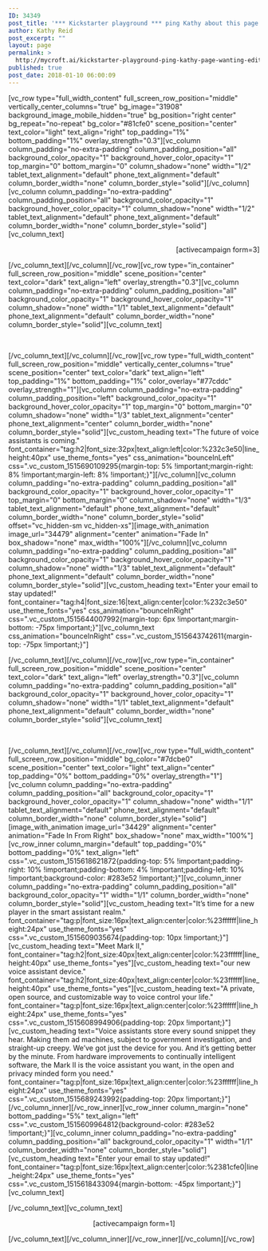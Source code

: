 ```yaml
---
ID: 34349
post_title: '*** Kickstarter playground *** ping Kathy about this page if wanting to edit'
author: Kathy Reid
post_excerpt: ""
layout: page
permalink: >
  http://mycroft.ai/kickstarter-playground-ping-kathy-page-wanting-edit/
published: true
post_date: 2018-01-10 06:00:09
---
```

[vc_row type="full_width_content" full_screen_row_position="middle" vertically_center_columns="true" bg_image="31908" background_image_mobile_hidden="true" bg_position="right center" bg_repeat="no-repeat" bg_color="#81cfe0" scene_position="center" text_color="light" text_align="right" top_padding="1%" bottom_padding="1%" overlay_strength="0.3"][vc_column column_padding="no-extra-padding" column_padding_position="all" background_color_opacity="1" background_hover_color_opacity="1" top_margin="0" bottom_margin="0" column_shadow="none" width="1/2" tablet_text_alignment="default" phone_text_alignment="default" column_border_width="none" column_border_style="solid"][/vc_column][vc_column column_padding="no-extra-padding" column_padding_position="all" background_color_opacity="1" background_hover_color_opacity="1" column_shadow="none" width="1/2" tablet_text_alignment="default" phone_text_alignment="default" column_border_width="none" column_border_style="solid"][vc_column_text]
<p style="text-align: right;">[activecampaign form=3]</p>
[/vc_column_text][/vc_column][/vc_row][vc_row type="in_container" full_screen_row_position="middle" scene_position="center" text_color="dark" text_align="left" overlay_strength="0.3"][vc_column column_padding="no-extra-padding" column_padding_position="all" background_color_opacity="1" background_hover_color_opacity="1" column_shadow="none" width="1/1" tablet_text_alignment="default" phone_text_alignment="default" column_border_width="none" column_border_style="solid"][vc_column_text]

&nbsp;

[/vc_column_text][/vc_column][/vc_row][vc_row type="full_width_content" full_screen_row_position="middle" vertically_center_columns="true" scene_position="center" text_color="dark" text_align="left" top_padding="1%" bottom_padding="1%" color_overlay="#77cddc" overlay_strength="1"][vc_column column_padding="no-extra-padding" column_padding_position="left" background_color_opacity="1" background_hover_color_opacity="1" top_margin="0" bottom_margin="0" column_shadow="none" width="1/3" tablet_text_alignment="center" phone_text_alignment="center" column_border_width="none" column_border_style="solid"][vc_custom_heading text="The future of voice
assistants is coming." font_container="tag:h2|font_size:32px|text_align:left|color:%232c3e50|line_height:40px" use_theme_fonts="yes" css_animation="bounceInLeft" css=".vc_custom_1515690109295{margin-top: 5% !important;margin-right: 8% !important;margin-left: 8% !important;}"][/vc_column][vc_column column_padding="no-extra-padding" column_padding_position="all" background_color_opacity="1" background_hover_color_opacity="1" top_margin="0" bottom_margin="0" column_shadow="none" width="1/3" tablet_text_alignment="default" phone_text_alignment="default" column_border_width="none" column_border_style="solid" offset="vc_hidden-sm vc_hidden-xs"][image_with_animation image_url="34479" alignment="center" animation="Fade In" box_shadow="none" max_width="100%"][/vc_column][vc_column column_padding="no-extra-padding" column_padding_position="all" background_color_opacity="1" background_hover_color_opacity="1" column_shadow="none" width="1/3" tablet_text_alignment="default" phone_text_alignment="default" column_border_width="none" column_border_style="solid"][vc_custom_heading text="Enter your email to stay updated!" font_container="tag:h4|font_size:16|text_align:center|color:%232c3e50" use_theme_fonts="yes" css_animation="bounceInRight" css=".vc_custom_1515644007992{margin-top: 6px !important;margin-bottom: -75px !important;}"][vc_column_text css_animation="bounceInRight" css=".vc_custom_1515643742611{margin-top: -75px !important;}"]
<div class="_form_20"></div>
<script src="https://mycroftai.activehosted.com/f/embed.php?id=20" type="text/javascript" charset="utf-8"></script>[/vc_column_text][/vc_column][/vc_row][vc_row type="in_container" full_screen_row_position="middle" scene_position="center" text_color="dark" text_align="left" overlay_strength="0.3"][vc_column column_padding="no-extra-padding" column_padding_position="all" background_color_opacity="1" background_hover_color_opacity="1" column_shadow="none" width="1/1" tablet_text_alignment="default" phone_text_alignment="default" column_border_width="none" column_border_style="solid"][vc_column_text]

&nbsp;

[/vc_column_text][/vc_column][/vc_row][vc_row type="full_width_content" full_screen_row_position="middle" bg_color="#7dcbe0" scene_position="center" text_color="light" text_align="center" top_padding="0%" bottom_padding="0%" overlay_strength="1"][vc_column column_padding="no-extra-padding" column_padding_position="all" background_color_opacity="1" background_hover_color_opacity="1" column_shadow="none" width="1/1" tablet_text_alignment="default" phone_text_alignment="default" column_border_width="none" column_border_style="solid"][image_with_animation image_url="34429" alignment="center" animation="Fade In From Right" box_shadow="none" max_width="100%"][vc_row_inner column_margin="default" top_padding="0%" bottom_padding="0%" text_align="left" css=".vc_custom_1515618621872{padding-top: 5% !important;padding-right: 10% !important;padding-bottom: 4% !important;padding-left: 10% !important;background-color: #283e52 !important;}"][vc_column_inner column_padding="no-extra-padding" column_padding_position="all" background_color_opacity="1" width="1/1" column_border_width="none" column_border_style="solid"][vc_custom_heading text="It’s time for a new player in the smart assistant realm." font_container="tag:p|font_size:16px|text_align:center|color:%23ffffff|line_height:24px" use_theme_fonts="yes" css=".vc_custom_1515609035674{padding-top: 10px !important;}"][vc_custom_heading text="Meet Mark II," font_container="tag:h2|font_size:40px|text_align:center|color:%23ffffff|line_height:40px" use_theme_fonts="yes"][vc_custom_heading text="our new voice assistant device." font_container="tag:h2|font_size:40px|text_align:center|color:%23ffffff|line_height:40px" use_theme_fonts="yes"][vc_custom_heading text="A private, open source, and customizable way to voice control your life." font_container="tag:p|font_size:16px|text_align:center|color:%23ffffff|line_height:24px" use_theme_fonts="yes" css=".vc_custom_1515608994906{padding-top: 20px !important;}"][vc_custom_heading text="Voice assistants store every sound snippet they hear. Making them ad machines, subject to government investigation, and straight-up creepy.
We’ve got just the device for you. And it’s getting better by the minute. From hardware improvements to continually intelligent software, the Mark II is the voice assistant you want, in the open and privacy minded form you need." font_container="tag:p|font_size:16px|text_align:center|color:%23ffffff|line_height:24px" use_theme_fonts="yes" css=".vc_custom_1515689243992{padding-top: 20px !important;}"][/vc_column_inner][/vc_row_inner][vc_row_inner column_margin="none" bottom_padding="5%" text_align="left" css=".vc_custom_1515609964812{background-color: #283e52 !important;}"][vc_column_inner column_padding="no-extra-padding" column_padding_position="all" background_color_opacity="1" width="1/1" column_border_width="none" column_border_style="solid"][vc_custom_heading text="Enter your email to stay updated!" font_container="tag:p|font_size:16px|text_align:center|color:%2381cfe0|line_height:24px" use_theme_fonts="yes" css=".vc_custom_1515618433094{margin-bottom: -45px !important;}"][vc_column_text]
<div class="_form_18"></div>
<script src="https://mycroftai.activehosted.com/f/embed.php?id=18" type="text/javascript" charset="utf-8"></script>[/vc_column_text][vc_column_text]
<p style="text-align: center;">[activecampaign form=1]</p>
[/vc_column_text][/vc_column_inner][/vc_row_inner][/vc_column][/vc_row]